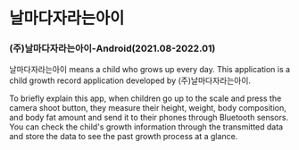 # 날마다자라는아이
### (주)날마다자라는아이-Android(2021.08-2022.01) 

날마다자라는아이 means a child who grows up every day.   This application is a child growth record application developed by (주)날마다자라는아이.

To briefly explain this app, when children go up to the scale and press the camera shoot button, they measure their height, weight, body composition, and body fat amount and send it to their phones through Bluetooth sensors.
You can check the child's growth information through the transmitted data and store the data to see the past growth process at a glance.
